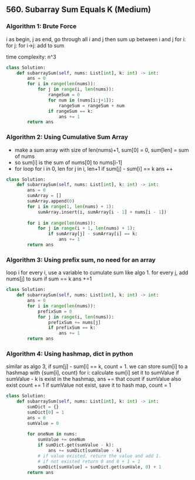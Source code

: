 ## 560. Subarray Sum Equals K (Medium)
### Algorithm 1: Brute Force
i as begin, j as end, go through all i and j then sum up between i and j
for i:
  for j:
    for i->j:
      add to sum

time complexity: n^3

```python
class Solution:
    def subarraySum(self, nums: List[int], k: int) -> int:
        ans = 0
        for i in range(len(nums)):
            for j in range(i, len(nums)):
                rangeSum = 0
                for num in (nums[i:j+1]):
                    rangeSum = rangeSum + num
                if rangeSum == k:
                    ans += 1    
        return ans
```

### Algorithm 2: Using Cumulative Sum Array
- make a sum array with size of len(nums)+1, sum[0] = 0, sum[len] = sum of nums
- so sum[i] is the sum of nums[0] to nums[i-1]
- for loop
for i in 0, len
  for j in i, len+1
    if sum[j] - sum[i] == k
       ans ++
```python
class Solution:
    def subarraySum(self, nums: List[int], k: int) -> int:
        ans = 0
        sumArray = []
        sumArray.append(0)
        for i in range(1, len(nums) + 1):
            sumArray.insert(i, sumArray[i - 1] + nums[i - 1])
        
        for i in range(len(nums)):
            for j in range(i + 1, len(nums) + 1):
                if sumArray[j] - sumArray[i] == k:
                    ans += 1
        return ans
```

### Algorithm 3: Using prefix sum, no need for an array
loop i
for every i, use a variable to cumulate sum like algo 1.
  for every j, add nums[j] to sum
    if sum == k
      ans +=1

```python
class Solution:
    def subarraySum(self, nums: List[int], k: int) -> int:
        ans = 0
        for i in range(len(nums)):
            prefixSum = 0
            for j in range(i, len(nums)):
                prefixSum += nums[j]
                if prefixSum == k:
                    ans += 1    
        return ans
```


### Algorithm 4: Using hashmap, dict in python 
similar as algo 3, if sum[j] - sum[i] == k, count + 1.
we can store sum[i] to a hashmap with {sum[i], count}
for i:
  calculate sum[i] set it to sumValue
  if sumValue - k is exist in the hashmap, ans += that count
  if sumValue also exist count += 1
  if sumValue not exist, save it to hash map, count = 1

```python
class Solution:
    def subarraySum(self, nums: List[int], k: int) -> int:
        sumDict = {}
        sumDict[0] = 1
        ans = 0
        sumValue = 0
        
        for oneNum in nums:
            sumValue += oneNum
            if sumDict.get(sumValue - k):
                ans += sumDict[sumValue - k]
            # if value existed, return the value and add 1.
            # if not existed return 0 and 0 + 1 = 1
            sumDict[sumValue] = sumDict.get(sumVale, 0) + 1
        return ans
```
